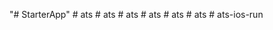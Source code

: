 "# StarterApp" 
#   a t s  
 #   a t s  
 #   a t s  
 #   a t s  
 #   a t s  
 #   a t s  
 # ats-ios-run
